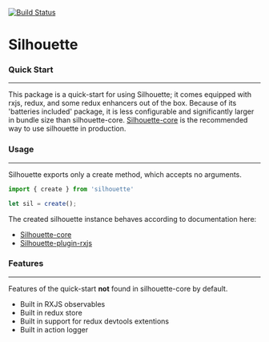 [![Build Status](https://travis-ci.org/DuncanWalter/silhouette.svg?branch=master)](https://travis-ci.org/DuncanWalter/silhouette)


# **Silhouette**

### **Quick Start**
-----------------------

This package is a quick-start for using Silhouette; it comes equipped with rxjs, redux, and some redux enhancers out of the box. Because of its 'batteries included' package, it is less configurable and significantly larger in bundle size than silhouette-core. [Silhouette-core](https://www.npmjs.com/package/silhouette-core) is the recommended way to use silhouette in production.

### **Usage**
-----------------------

Silhouette exports only a create method, which accepts no arguments. 

``` javascript
import { create } from 'silhouette'

let sil = create();
```

The created silhouette instance behaves according to documentation here:
- [Silhouette-core](https://www.npmjs.com/package/silhouette-core)
- [Silhouette-plugin-rxjs](https://www.npmjs.com/package/silhouette-plugin-rxjs)

### **Features**
-----------------------

Features of the quick-start __not__ found in silhouette-core by default.
- Built in RXJS observables
- Built in redux store
- Built in support for redux devtools extentions
- Built in action logger